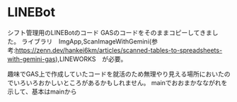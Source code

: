 # LINEBot
シフト管理用のLINEBotのコード
GASのコードをそのままコピーしてきました。
ライブラリ　ImgApp,ScanImageWithGemini(参考:https://zenn.dev/hankei6km/articles/scanned-tables-to-spreadsheets-with-gemini-gas),LINEWORKS　が必要。

趣味でGAS上で作成していたコードを就活のため無理やり見える場所においたのでいろいろおかしいところがあるかもしれません。
mainでおおまかなながれを示して、基本はmainから

